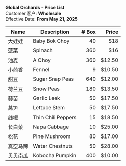 **Global Orchards - Price List**
<br>Customer 客户: **Wholesale**
<br>Effective Date: **From May 21, 2025**


| Name     | Description           | # Box | Price |
|----------|-----------------------|------:|------------------:|
| 大娃娃   | Baby Bok Choy         |    40 |           $18  |
| 菠菜     | Spinach               |   360 |           $16  |
| 油麦     | A Choy                |   360 |           $12.50  |
| 小茴香   | Fennel                |     9 |           $10.50  |
| 甜豆     | Sugar Snap Peas       |   640 |           $12.00  |
| 荷兰豆   | Snow Peas             |   180 |           $13.50  |
| 蒜苗     | Garlic Leek           |    50 |           $17.50  |
| 莴笋     | Lettuce Stem          |    50 |           $17.50  |
| 线椒     | Thin Chili Peppers    |    15 |           $18.50  |
| 长白菜   | Napa Cabbage          |    10 |           $25.00  |
| 松花     | Pine Mushroom         |    80 |           $17.00  |
| 真空马蹄 | Water Chestnuts       |    50 |           $28.00  |
| 贝贝南瓜 | Kobocha Pumpkin       |   400 |           $10.00  |